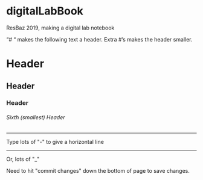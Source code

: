 # digitalLabBook
ResBaz 2019, making a digital lab notebook

“# “ makes the following text a header. Extra #’s makes the header smaller.

# Header

## Header

### Header

###### Sixth (smallest) Header

---
Type lots of "-" to give a horizontal line

_____
Or, lots of "_"

Need to hit "commit changes" down the bottom of page to save changes.


